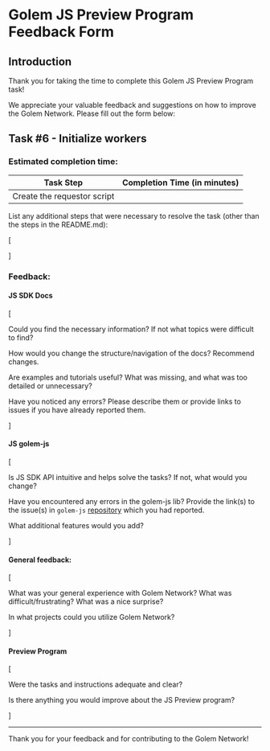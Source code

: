 # Golem JS Preview Program Feedback Form

## Introduction

Thank you for taking the time to complete this Golem JS Preview Program task!

We appreciate your valuable feedback and suggestions on how to improve the Golem Network.
Please fill out the form below:

## Task #6 - Initialize workers

### Estimated completion time:
| Task Step                     | Completion Time (in minutes) |
|-------------------------------|------------------------------|
| Create the requestor script  |                              |

List any additional steps that were necessary to resolve the task (other than the steps in the README.md):

[


]

### Feedback:

#### JS SDK Docs

[

Could you find the necessary information? If not what topics were difficult to find?

How would you change the structure/navigation of the docs? Recommend changes.

Are examples and tutorials useful? What was missing, and what was too detailed or unnecessary?

Have you noticed any errors? Please describe them or provide links to issues if you have already reported them.

]

#### JS golem-js

[
    
Is JS SDK API intuitive and helps solve the tasks? If not, what would you change?

Have you encountered any errors in the golem-js lib? Provide the link(s) to the issue(s) in `golem-js` [repository](https://github.com/golemfactory/golem-js/issues) which you had reported.

What additional features would you add?

]

#### General feedback:

[

What was your general experience with Golem Network? What was difficult/frustrating? 
What was a nice surprise?

In what projects could you utilize Golem Network?

]

#### Preview Program

[

Were the tasks and instructions adequate and clear? 

Is there anything you would improve about the JS Preview program?

]


---

Thank you for your feedback and for contributing to the Golem Network!